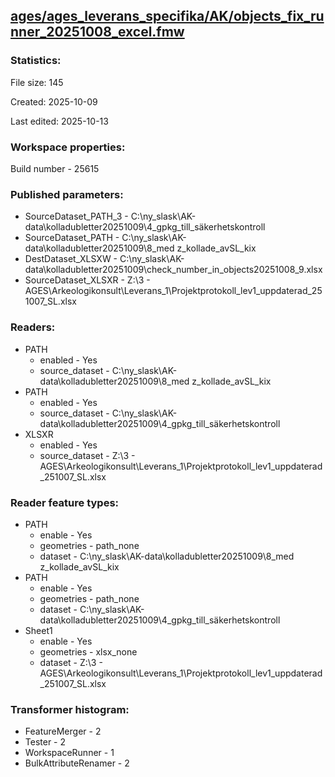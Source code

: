 ﻿## [ages/ages_leverans_specifika/AK/objects_fix_runner_20251008_excel.fmw](https://github.com/kicki58/kix_working_dir/blob/master/ages/ages_leverans_specifika/AK/objects_fix_runner_20251008_excel.fmw)

### Statistics:
File size: 145

Created: 2025-10-09

Last edited: 2025-10-13


### Workspace properties:
Build number    - 25615

### Published parameters:
*  SourceDataset_PATH_3    -   C:\ny_slask\AK-data\kolladubletter20251009\4_gpkg_till_säkerhetskontroll
*  SourceDataset_PATH    -   C:\ny_slask\AK-data\kolladubletter20251009\8_med z_kollade_avSL_kix
*  DestDataset_XLSXW    -   C:\ny_slask\AK-data\kolladubletter20251009\check_number_in_objects20251008_9.xlsx
*  SourceDataset_XLSXR    -   Z:\3 - AGES\Arkeologikonsult\Leverans_1\Projektprotokoll_lev1_uppdaterad_251007_SL.xlsx

### Readers:
*  PATH
    * enabled    -  Yes
    * source_dataset    -   C:\ny_slask\AK-data\kolladubletter20251009\8_med z_kollade_avSL_kix
*  PATH
    * enabled    -  Yes
    * source_dataset    -   C:\ny_slask\AK-data\kolladubletter20251009\4_gpkg_till_säkerhetskontroll
*  XLSXR
    * enabled    -  Yes
    * source_dataset    -   Z:\3 - AGES\Arkeologikonsult\Leverans_1\Projektprotokoll_lev1_uppdaterad_251007_SL.xlsx

### Reader feature types:
*  PATH
    * enable - Yes
    * geometries - path_none
    * dataset - C:\ny_slask\AK-data\kolladubletter20251009\8_med z_kollade_avSL_kix
*  PATH
    * enable - Yes
    * geometries - path_none
    * dataset - C:\ny_slask\AK-data\kolladubletter20251009\4_gpkg_till_säkerhetskontroll
*  Sheet1
    * enable - Yes
    * geometries - xlsx_none
    * dataset - Z:\3 - AGES\Arkeologikonsult\Leverans_1\Projektprotokoll_lev1_uppdaterad_251007_SL.xlsx




### Transformer histogram:
*  FeatureMerger    -   2
*  Tester    -   2
*  WorkspaceRunner    -   1
*  BulkAttributeRenamer    -   2

